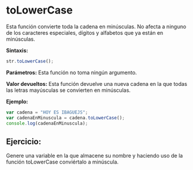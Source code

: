 # toLowerCase

Esta función convierte toda la cadena en minúsculas. No afecta a ninguno de los caracteres especiales, dígitos y alfabetos que ya están en minúsculas.

**Sintaxis:**

```js
str.toLowerCase();
```

**Parámetros:** Esta función no toma ningún argumento.

**Valor devueltos:** Esta función devuelve una nueva cadena en la que todas las letras mayúsculas se convierten en minúsculas.

**Ejemplo:**

```js
var cadena = "HOY ES IBAGUEJS";
var cadenaEnMinuscula = cadena.toLowerCase();
console.log(cadenaEnMinuscula);
```

## Ejercicio:

Genere una variable en la que almacene su nombre y haciendo uso de la función toLowerCase conviértalo a minúscula.
